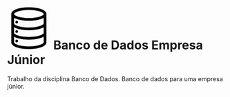 <h1>
  <img src='/project_media/db.png' width='100px'>
  Banco de Dados Empresa Júnior 
</h1>

Trabalho da disciplina Banco de Dados. Banco de dados para uma empresa júnior.
